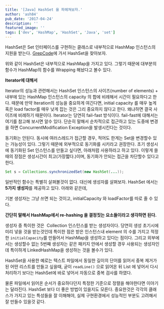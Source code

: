 ```yaml
---
title: '[Java] HashSet 을 파헤쳐보자.'
author: 'ash84'
pub_date: '2017-04-24'
description: ''
featured_image: ''
tags: ['dev', 'HashMap', 'HashSet', 'Java', 'set']
---
```


HashSet은 Set 인터페이스를 구현하는 클래스로 내부적으로 HashMap 인스턴스의 지원을 받는다. [GrepCode](http://grepcode.com/file/repository.grepcode.com/java/root/jdk/openjdk/6-b14/java/lang/String.java)에 가서 HashSet을 찾아보자.  

<script src="https://gist.github.com/4449912.js"></script>

위와 같이 HashSet은 내부적으로 HashMap을 가지고 있다. 그렇기 때문에 대부분의 함수가 HashMap의 함수를 Wrapping 해놨다고 볼수 있다. 

**Iterator에 대해서**

Iterator의 성능과 관련해서는 HashSet 인스턴스의 사이즈(number of elements) + 내부에 있는 HashMap 인스턴스의 capacity 의 합에 비례해서 시간이 필요하다고 한다. 때문에 만약 Iteration의 성능을 중요하게 여긴다면, initial capacity 를 매우 높게 혹은 load factor를 매우 낮게 잡는 것은 그리 중요하지 않다고 한다. 왜냐하면 결국 사이즈에 비례하기 때문이다. Iterator는 당연히 fail-fast 방식이다. fail-fast에 대해서는 여기를 참고해 보시면 알수 있다. 단순히 말해서 순차적으로 접근하고 있는 도중에 변경을 하면 ConcurrentModification Exception을 발생시킨다는 것이다. 

동기화는 안된다. 동시에 여러스레드가 접근할 경우, 적어도 한게는 Set을 변경할수 있는 가능성이 있다. 그렇기 때문에 외부적으로 동기화를 시키라고 권장한다. 초기 생성시에 동기화된 Set 인스턴스를 만들고 싶다면, 아래처럼 사용하라고 하고 있다. 이렇게 쓸 때의 장점은 생성시간이 최고(가장짧다.)이며, 동기화가 안되는 접근을 차단할수 있다고 한다.  

```java
Set s = Collections.synchronizedSet(new HashSet(...));
```
 

일반적인 함수는 특별히 살펴볼것이 없다. 대신에 생성자를 살펴보자. HashSet 에서는 **5가지 생성자**를 제공하고 있다. 아래와 같은데,

<script src="https://gist.github.com/4449928.js"></script>

기본 생성자는 그냥 쓰면 되는 것이고, initialCapacity 와 loadFactor를 따로 줄 수 있다. 

**간단히 말해서 HashMap에서 re-hashing 을 결정짓는 요소들이라고 생각하면 된다.** 

생성자 중 특이한 것은  Collection 인스턴스를 받는 생성자이다. 당연히 생성 초기시에 미리 넣을 것을 받는것인데 특이한 점은 받은 인스턴스내 element 의 수를 가지고 적정한 `initialCapacity`를 만들어서 HashMap을 생성하고 있다는 점이다. 그리고 외부에서는 생성할수 없는 5번째 생성자는 같은 패키지 안에서 생성할 경우 사용되는 생성자인데 특이하게 LinkedHashMap을 생성하는 것을 볼수가 있다. 

HashSet을 사용한 예로는 텍스트 파일에서 동일한 길이의 단어를 읽어서 중복 제거가 된 어떤 리스트를 만들고 싶을때, 굳이 `readLine()` 으로 읽어온 뒤 List 에 넣어서 다시 처리하기 보다는 HashSet에 바로 넣어서 자동으로 중복 검사를 하였다.  

물론 파일에서 읽어온 순서가 중요하다던지 특정한 기준으로 정렬을 해야한다면 이야기는 달라진다. HashSet 보다 더 좋은 방법이 있을지도 모른다. 중요한것은 각각의 클래스가 가지고 있는 특성들을 잘 이해해야, 실제 구현환경에서 성능적인 부분도 고려해서 잘 만들수 있을것 같다. 

